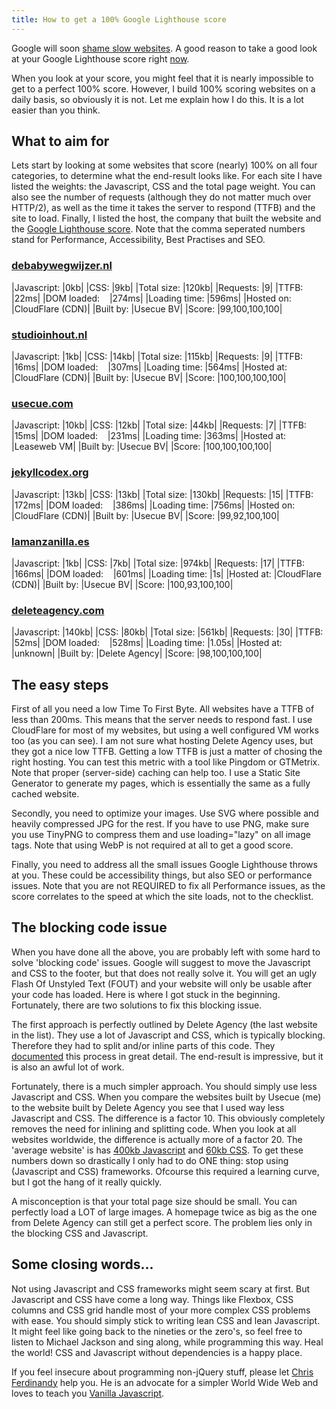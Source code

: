 ```yaml
---
title: How to get a 100% Google Lighthouse score
---
```


Google will soon [shame slow websites](/blog/google-will-shame-slow-websites). A good reason to take a good look at your Google Lighthouse score right [now](https://web.dev/). 

When you look at your score, you might feel that it is nearly impossible to get to a perfect 100% score. However, I build 100% scoring websites on a daily basis, so obviously it is not. Let me explain how I do this. It is a lot easier than you think.

## What to aim for

Lets start by looking at some websites that score (nearly) 100% on all four categories, to determine what the end-result looks like. For each site I have listed the weights: the Javascript, CSS and the total page weight. You can also see the number of requests (although they do not matter much over HTTP/2), as well as the time it takes the server to respond (TTFB) and the site to load. Finally, I listed the host, the company that built the website and the [Google Lighthouse score](/blog/google-lighthouse-score). Note that the comma seperated numbers stand for Performance, Accessibility, Best Practises and SEO.

### [debabywegwijzer.nl](https://www.debabywegwijzer.nl/)

|Javascript: |0kb|
|CSS: |9kb|
|Total size: |120kb|
|Requests: |9|
|TTFB: |22ms|
|DOM loaded: &nbsp; &nbsp;|274ms|
|Loading time: |596ms|
|Hosted on: |CloudFlare (CDN)|
|Built by: |Usecue BV|
|Score: |99,100,100,100|

### [studioinhout.nl](https://www.studioinhout.nl/)

|Javascript: |1kb|
|CSS: |14kb|
|Total size: |115kb|
|Requests: |9|
|TTFB: |16ms|
|DOM loaded: &nbsp; &nbsp;|307ms|
|Loading time: |564ms|
|Hosted at: |CloudFlare (CDN)|
|Built by: |Usecue BV|
|Score: |100,100,100,100|

### [usecue.com](https://www.usecue.com/)

|Javascript: |10kb|
|CSS: |12kb|
|Total size: |44kb|
|Requests: |7|
|TTFB: |15ms|
|DOM loaded: &nbsp; &nbsp;|231ms|
|Loading time: |363ms|
|Hosted at: |Leaseweb VM|
|Built by: |Usecue BV|
|Score: |100,100,100,100|

### [jekyllcodex.org](https://jekyllcodex.org/)

|Javascript: |13kb|
|CSS: |13kb|
|Total size: |130kb|
|Requests: |15|
|TTFB: |172ms|
|DOM loaded: &nbsp; &nbsp;|386ms|
|Loading time: |756ms|
|Hosted on: |CloudFlare (CDN)|
|Built by: |Usecue BV|
|Score: |99,92,100,100|

### [lamanzanilla.es](https://lamanzanilla.es/)

|Javascript: |1kb|
|CSS: |7kb|
|Total size: |974kb|
|Requests: |17|
|TTFB: |166ms|
|DOM loaded: &nbsp; &nbsp;|601ms|
|Loading time: |1s|
|Hosted at: |CloudFlare (CDN)|
|Built by: |Usecue BV|
|Score: |100,93,100,100|

### [deleteagency.com](https://www.deleteagency.com/)

|Javascript: |140kb|
|CSS: |80kb|
|Total size: |561kb|
|Requests: |30|
|TTFB: |52ms|
|DOM loaded: &nbsp; &nbsp;|528ms|
|Loading time: |1.05s|
|Hosted at: |unknown|
|Built by: |Delete Agency|
|Score: |98,100,100,100|

## The easy steps

First of all you need a low Time To First Byte. All websites have a TTFB of less than 200ms. This means that the server needs to respond fast. I use CloudFlare for most of my websites, but using a well configured VM works too (as you can see). I am not sure what hosting Delete Agency uses, but they got a nice low TTFB. Getting a low TTFB is just a matter of chosing the right hosting. You can test this metric with a tool like Pingdom or GTMetrix. Note that proper (server-side) caching can help too. I use a Static Site Generator to generate my pages, which is essentially the same as a fully cached website.

Secondly, you need to optimize your images. Use SVG where possible and heavily compressed JPG for the rest. If you have to use PNG, make sure you use TinyPNG to compress them and use loading="lazy" on all image tags. Note that using WebP is not required at all to get a good score.

Finally, you need to address all the small issues Google Lighthouse throws at you. These could be accessibility things, but also SEO or performance issues. Note that you are not REQUIRED to fix all Performance issues, as the score correlates to the speed at which the site loads, not to the checklist.

## The blocking code issue

When you have done all the above, you are probably left with some hard to solve 'blocking code' issues. Google will suggest to move the Javascript and CSS to the footer, but that does not really solve it. You will get an ugly Flash Of Unstyled Text (FOUT) and your website will only be usable after your code has loaded. Here is where I got stuck in the beginning. Fortunately, there are two solutions to fix this blocking issue.

The first approach is perfectly outlined by Delete Agency (the last website in the list). They use a lot of Javascript and CSS, which is typically blocking. Therefore they had to split and/or inline parts of this code. They [documented](https://www.deleteagency.com/blog/how-to-get-a-100-percents-lighthouse-performance-score) this process in great detail. The end-result is impressive, but it is also an awful lot of work.

Fortunately, there is a much simpler approach. You should simply use less Javascript and CSS. When you compare the websites built by Usecue (me) to the website built by Delete Agency you see that I used way less Javascript and CSS. The difference is a factor 10. This obviously completely removes the need for inlining and splitting code. When you look at all websites worldwide, the difference is actually more of a factor 20. The 'average website' is has [400kb Javascript](https://httparchive.org/reports/state-of-javascript#bytesJs) and [60kb CSS](https://httparchive.org/reports/page-weight#bytesCss). To get these numbers down so drastically I only had to do ONE thing: stop using (Javascript and CSS) frameworks. Ofcourse this required a learning curve, but I got the hang of it really quickly.

A misconception is that your total page size should be small. You can perfectly load a LOT of large images. A homepage twice as big as the one from Delete Agency can still get a perfect score. The problem lies only in the blocking CSS and Javascript.

## Some closing words...

Not using Javascript and CSS frameworks might seem scary at first. But Javascript and CSS have come a long way. Things like Flexbox, CSS columns and CSS grid handle most of your more complex CSS problems with ease. You should simply stick to writing lean CSS and lean Javascript. It might feel like going back to the nineties or the zero's, so feel free to listen to Michael Jackson and sing along, while programming this way. Heal the world! CSS and Javascript without dependencies is a happy place. 

If you feel insecure about programming non-jQuery stuff, please let [Chris Ferdinandy](https://gomakethings.com/) help you. He is an advocate for a simpler World Wide Web and loves to teach you [Vanilla Javascript](https://gomakethings.com/). 
